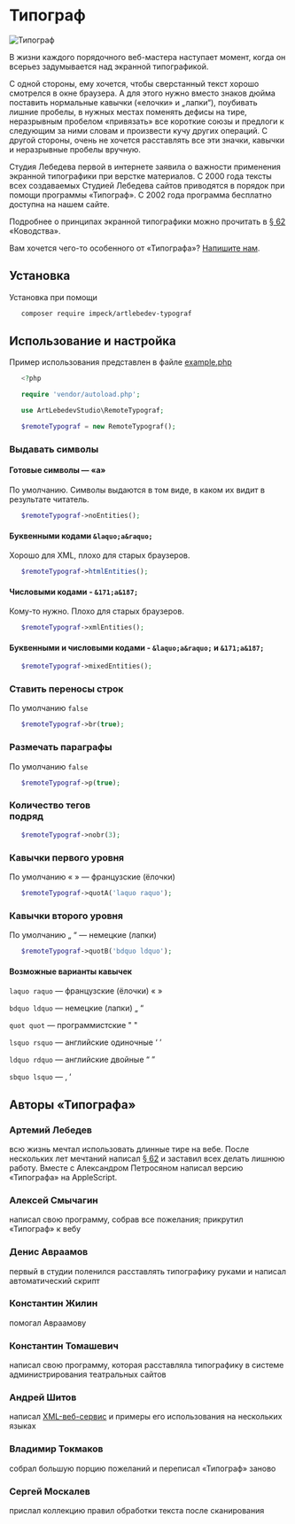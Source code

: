 
# Типограф

![Типограф](https://img.artlebedev.ru/typograf/before-after.gif)

В жизни каждого порядочного веб-мастера наступает момент, когда он всерьез задумывается над экранной типографикой.

С одной стороны, ему хочется, чтобы сверстанный текст хорошо смотрелся в окне браузера. А для этого нужно вместо знаков дюйма поставить нормальные кавычки («елочки» и „лапки“), поубивать лишние пробелы, в нужных местах поменять дефисы на тире, неразрывным пробелом «привязать» все короткие союзы и предлоги к следующим за ними словам и произвести кучу других операций. С другой стороны, очень не хочется расставлять все эти значки, кавычки и неразрывные пробелы вручную.

Студия Лебедева первой в интернете заявила о важности применения экранной типографики при верстке материалов. С 2000 года тексты всех создаваемых Студией Лебедева сайтов приводятся в порядок при помощи программы «Типограф». С 2002 года программа бесплатно доступна на нашем сайте.

Подробнее о принципах экранной типографики можно прочитать в [§ 62](https://www.artlebedev.ru/kovodstvo/sections/62/) «Ководства».

Вам хочется чего-то особенного от «Типографа»? [Напишите нам](mailto:tema@tema.ru?subject=typograf_wish_list).

## Установка

Установка при помощи

```sh
   composer require impeck/artlebedev-typograf
```

## Использование и настройка

Пример использования представлен в файле [example.php](https://github.com/Impeck/artlebedev-typograf/blob/main/example.php)

```php
   <?php

   require 'vendor/autoload.php';

   use ArtLebedevStudio\RemoteTypograf;

   $remoteTypograf = new RemoteTypograf();
```

### Выдавать символы

#### Готовые символы — «а»

По умолчанию. Символы выдаются в том виде, в каком их видит в результате читатель.

```php
   $remoteTypograf->noEntities();
```

#### Буквенными кодами `&laquo;а&raquo;`

Хорошо для XML, плохо для старых браузеров.

```php
   $remoteTypograf->htmlEntities();
```

#### Числовыми кодами - `&171;а&187;`

Кому-то нужно. Плохо для старых браузеров.

```php
   $remoteTypograf->xmlEntities();
```

#### Буквенными и числовыми кодами - `&laquo;а&raquo;` и `&171;а&187;`

```php
   $remoteTypograf->mixedEntities();
```

### Ставить переносы строк

По умолчанию `false`

```php
   $remoteTypograf->br(true);
```

### Размечать параграфы

По умолчанию `false`

```php
   $remoteTypograf->p(true);
```

### Количество тегов </br> подряд

```php
   $remoteTypograf->nobr(3);
```

### Кавычки первого уровня

По умолчанию « »  — французские (ёлочки)

```php
   $remoteTypograf->quotA('laquo raquo');
```

### Кавычки второго уровня

По умолчанию „ “ — немецкие (лапки)

```php
   $remoteTypograf->quotB('bdquo ldquo'); 
```

#### Возможные варианты кавычек

`laquo raquo` — французские (ёлочки) « »

`bdquo ldquo` — немецкие (лапки) „ “

`quot quot` — программистские " "

`lsquo rsquo` — английские одиночные ‘ ’

`ldquo rdquo` — английские двойные “ ”

`sbquo lsquo` —  ‚ ‘

## Авторы «Типографа»

### Артемий Лебедев

всю жизнь мечтал использовать длинные тире на вебе. После нескольких лет мечтаний написал [§ 62](https://www.artlebedev.ru/kovodstvo/sections/62/) и заставил всех делать лишнюю работу. Вместе с Александром Петросяном написал версию «Типографа» на AppleScript.

### Алексей Смычагин

написал свою программу, собрав все пожелания; прикрутил «Типограф» к вебу

### Денис Авраамов

первый в студии поленился расставлять типографику руками и написал автоматический скрипт

### Константин Жилин

помогал Авраамову

### Константин Томашевич

написал свою программу, которая расставляла типографику в системе администрирования театральных сайтов

### Андрей Шитов

написал [XML-веб-сервис](https://www.artlebedev.ru/typograf/webservice/) и примеры его использования на нескольких языках

### Владимир Токмаков

собрал большую порцию пожеланий и переписал «Типограф» заново

### Сергей Москалев

прислал коллекцию правил обработки текста после сканирования
